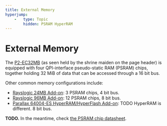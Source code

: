 ```yaml
---
title: External Memory
hyperjump:
    -   type: Topic
        hidden: PSRAM HyperRAM
---
```

# External Memory

The [P2-EC32MB](https://www.parallax.com/product/p2-edge-module-with-32mb-ram/) (as seen held by the shrine maiden on the page header) is equipped with four QPI-interface pseudo-static RAM (PSRAM) chips, together holding 32 MiB of data that can be accessed through a 16 bit bus.

Other common memory configurations include:

 - [Rayslogic 24MB Add-on](https://www.rayslogic.com/DonateForGear/24MB_P2Eval_Access.htm): 3 PSRAM chips, 4 bit bus.
 - [Rayslogic 96MB Add-on](https://www.rayslogic.com/DonateForGear/96MB_P2Eval_Access.htm): 12 PSRAM chips, 8 bit bus.
 - [Parallax 64004-ES HyperRAM/HyperFlash Add-on](https://www.parallax.com/product/p2-es-eval-board-hyperram-hyperflash-add-on/): TODO HyperRAM is different. 8 bit bus.


**TODO.** In the meantime, check [the PSRAM chip datasheet](common/APM_PSRAM_QSPI_APS6404L_3SQR_v2_3_PKG-1954826.pdf).